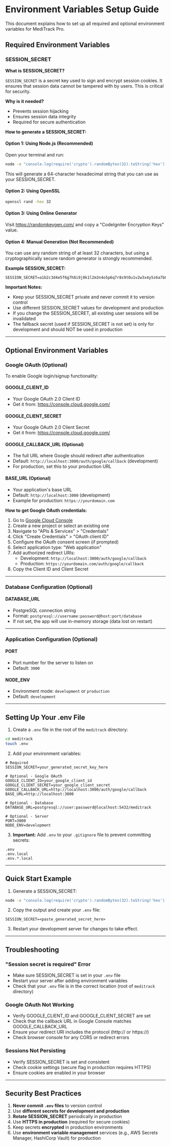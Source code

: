 # Environment Variables Setup Guide

This document explains how to set up all required and optional environment variables for MediTrack Pro.

## Required Environment Variables

### SESSION_SECRET

**What is SESSION_SECRET?**

`SESSION_SECRET` is a secret key used to sign and encrypt session cookies. It ensures that session data cannot be tampered with by users. This is critical for security.

**Why is it needed?**

- Prevents session hijacking
- Ensures session data integrity
- Required for secure authentication

**How to generate a SESSION_SECRET:**

#### Option 1: Using Node.js (Recommended)

Open your terminal and run:

```bash
node -e "console.log(require('crypto').randomBytes(32).toString('hex'))"
```

This will generate a 64-character hexadecimal string that you can use as your SESSION_SECRET.

#### Option 2: Using OpenSSL

```bash
openssl rand -hex 32
```

#### Option 3: Using Online Generator

Visit https://randomkeygen.com/ and copy a "CodeIgniter Encryption Keys" value.

#### Option 4: Manual Generation (Not Recommended)

You can use any random string of at least 32 characters, but using a cryptographically secure random generator is strongly recommended.

**Example SESSION_SECRET:**
```
SESSION_SECRET=a1b2c3d4e5f6g7h8i9j0k1l2m3n4o5p6q7r8s9t0u1v2w3x4y5z6a7b8c9d0e1f2
```

**Important Notes:**
- Keep your SESSION_SECRET private and never commit it to version control
- Use different SESSION_SECRET values for development and production
- If you change the SESSION_SECRET, all existing user sessions will be invalidated
- The fallback secret (used if SESSION_SECRET is not set) is only for development and should NOT be used in production

---

## Optional Environment Variables

### Google OAuth (Optional)

To enable Google login/signup functionality:

#### GOOGLE_CLIENT_ID
- Your Google OAuth 2.0 Client ID
- Get it from: https://console.cloud.google.com/

#### GOOGLE_CLIENT_SECRET
- Your Google OAuth 2.0 Client Secret
- Get it from: https://console.cloud.google.com/

#### GOOGLE_CALLBACK_URL (Optional)
- The full URL where Google should redirect after authentication
- Default: `http://localhost:3000/auth/google/callback` (development)
- For production, set this to your production URL

#### BASE_URL (Optional)
- Your application's base URL
- Default: `http://localhost:3000` (development)
- Example for production: `https://yourdomain.com`

**How to get Google OAuth credentials:**

1. Go to [Google Cloud Console](https://console.cloud.google.com/)
2. Create a new project or select an existing one
3. Navigate to "APIs & Services" > "Credentials"
4. Click "Create Credentials" > "OAuth client ID"
5. Configure the OAuth consent screen (if prompted)
6. Select application type: "Web application"
7. Add authorized redirect URIs:
   - Development: `http://localhost:3000/auth/google/callback`
   - Production: `https://yourdomain.com/auth/google/callback`
8. Copy the Client ID and Client Secret

---

### Database Configuration (Optional)

#### DATABASE_URL
- PostgreSQL connection string
- Format: `postgresql://username:password@host:port/database`
- If not set, the app will use in-memory storage (data lost on restart)

---

### Application Configuration (Optional)

#### PORT
- Port number for the server to listen on
- Default: `3000`

#### NODE_ENV
- Environment mode: `development` or `production`
- Default: `development`

---

## Setting Up Your .env File

1. Create a `.env` file in the root of the `meditrack` directory:

```bash
cd meditrack
touch .env
```

2. Add your environment variables:

```env
# Required
SESSION_SECRET=your_generated_secret_key_here

# Optional - Google OAuth
GOOGLE_CLIENT_ID=your_google_client_id
GOOGLE_CLIENT_SECRET=your_google_client_secret
GOOGLE_CALLBACK_URL=http://localhost:3000/auth/google/callback
BASE_URL=http://localhost:3000

# Optional - Database
DATABASE_URL=postgresql://user:password@localhost:5432/meditrack

# Optional - Server
PORT=3000
NODE_ENV=development
```

3. **Important:** Add `.env` to your `.gitignore` file to prevent committing secrets:

```
.env
.env.local
.env.*.local
```

---

## Quick Start Example

1. Generate a SESSION_SECRET:
```bash
node -e "console.log(require('crypto').randomBytes(32).toString('hex'))"
```

2. Copy the output and create your `.env` file:
```env
SESSION_SECRET=<paste_generated_secret_here>
```

3. Restart your development server for changes to take effect.

---

## Troubleshooting

### "Session secret is required" Error
- Make sure SESSION_SECRET is set in your `.env` file
- Restart your server after adding environment variables
- Check that your `.env` file is in the correct location (root of `meditrack` directory)

### Google OAuth Not Working
- Verify GOOGLE_CLIENT_ID and GOOGLE_CLIENT_SECRET are set
- Check that the callback URL in Google Console matches GOOGLE_CALLBACK_URL
- Ensure your redirect URI includes the protocol (http:// or https://)
- Check browser console for any CORS or redirect errors

### Sessions Not Persisting
- Verify SESSION_SECRET is set and consistent
- Check cookie settings (secure flag in production requires HTTPS)
- Ensure cookies are enabled in your browser

---

## Security Best Practices

1. **Never commit `.env` files** to version control
2. Use **different secrets for development and production**
3. **Rotate SESSION_SECRET** periodically in production
4. Use **HTTPS in production** (required for secure cookies)
5. Keep secrets **encrypted** in production environments
6. Use **environment variable management** services (e.g., AWS Secrets Manager, HashiCorp Vault) for production

